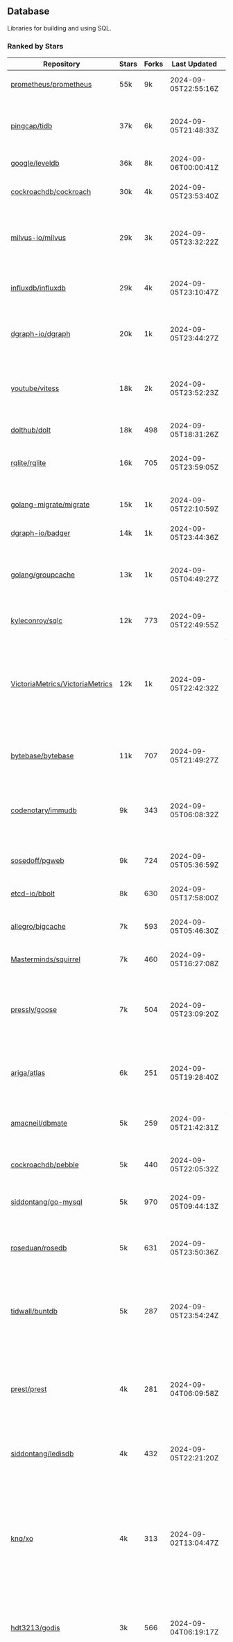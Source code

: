 ## Database

Libraries for building and using SQL.

### Ranked by Stars

| Repository | Stars | Forks | Last Updated | Description | 
|------------|-------|-------|--------------|-------------|
| [prometheus/prometheus](https://github.com/prometheus/prometheus) | 55k | 9k | 2024-09-05T22:55:16Z |  Monitoring system and time series database. |
| [pingcap/tidb](https://github.com/pingcap/tidb) | 37k | 6k | 2024-09-05T21:48:33Z |  TiDB is a distributed SQL database. Inspired by the design of Google F1. |
| [google/leveldb](https://github.com/google/leveldb) | 36k | 8k | 2024-09-06T00:00:41Z | key/value database in Go. |
| [cockroachdb/cockroach](https://github.com/cockroachdb/cockroach) | 30k | 4k | 2024-09-05T23:53:40Z |  Scalable, Geo-Replicated, Transactional Datastore. |
| [milvus-io/milvus](https://github.com/milvus-io/milvus) | 29k | 3k | 2024-09-05T23:32:22Z |  Milvus is a vector database for embedding management, analytics and search. |
| [influxdb/influxdb](https://github.com/influxdb/influxdb) | 29k | 4k | 2024-09-05T23:10:47Z |  Scalable datastore for metrics, events, and real-time analytics. |
| [dgraph-io/dgraph](https://github.com/dgraph-io/dgraph) | 20k | 1k | 2024-09-05T23:44:27Z |  Scalable, Distributed, Low Latency, High Throughput Graph Database. |
| [youtube/vitess](https://github.com/youtube/vitess) | 18k | 2k | 2024-09-05T23:52:23Z |  vitess provides servers and tools which facilitate scaling of MySQL databases for large scale web services. |
| [dolthub/dolt](https://github.com/dolthub/dolt) | 18k | 498 | 2024-09-05T18:31:26Z |  Dolt – It's Git for Data. |
| [rqlite/rqlite](https://github.com/rqlite/rqlite) | 16k | 705 | 2024-09-05T23:59:05Z |  The lightweight, distributed, relational database built on SQLite. |
| [golang-migrate/migrate](https://github.com/golang-migrate/migrate) | 15k | 1k | 2024-09-05T22:10:59Z |  Database migrations. CLI and Golang library. |
| [dgraph-io/badger](https://github.com/dgraph-io/badger) | 14k | 1k | 2024-09-05T23:44:36Z |  Fast key-value store in Go. |
| [golang/groupcache](https://github.com/golang/groupcache) | 13k | 1k | 2024-09-05T04:49:27Z |  Groupcache is a caching and cache-filling library, intended as a replacement for memcached in many cases. |
| [kyleconroy/sqlc](https://github.com/kyleconroy/sqlc) | 12k | 773 | 2024-09-05T22:49:55Z |  Generate type-safe code from SQL. |
| [VictoriaMetrics/VictoriaMetrics](https://github.com/VictoriaMetrics/VictoriaMetrics) | 12k | 1k | 2024-09-05T22:42:32Z |  fast, resource-effective and scalable open source time series database. May be used as long-term remote storage for Prometheus. Supports PromQL. |
| [bytebase/bytebase](https://github.com/bytebase/bytebase) | 11k | 707 | 2024-09-05T21:49:27Z |  Safe database schema change and version control for DevOps teams. |
| [codenotary/immudb](https://github.com/codenotary/immudb) | 9k | 343 | 2024-09-05T06:08:32Z |  immudb is a lightweight, high-speed immutable database for systems and applications written in Go. |
| [sosedoff/pgweb](https://github.com/sosedoff/pgweb) | 9k | 724 | 2024-09-05T05:36:59Z |  Web-based PostgreSQL database browser. |
| [etcd-io/bbolt](https://github.com/etcd-io/bbolt) | 8k | 630 | 2024-09-05T17:58:00Z |  An embedded key/value database for Go. |
| [allegro/bigcache](https://github.com/allegro/bigcache) | 7k | 593 | 2024-09-05T05:46:30Z |  Efficient key/value cache for gigabytes of data. |
| [Masterminds/squirrel](https://github.com/Masterminds/squirrel) | 7k | 460 | 2024-09-05T16:27:08Z |  Go library that helps you build SQL queries. |
| [pressly/goose](https://github.com/pressly/goose) | 7k | 504 | 2024-09-05T23:09:20Z |  Database migration tool. You can manage your database's evolution by creating incremental SQL or Go scripts. |
| [ariga/atlas](https://github.com/ariga/atlas) | 6k | 251 | 2024-09-05T19:28:40Z |  A Database Toolkit. A CLI designed to help companies better work with their data. |
| [amacneil/dbmate](https://github.com/amacneil/dbmate) | 5k | 259 | 2024-09-05T21:42:31Z |  A lightweight, framework-agnostic database migration tool. |
| [cockroachdb/pebble](https://github.com/cockroachdb/pebble) | 5k | 440 | 2024-09-05T22:05:32Z |  RocksDB/LevelDB inspired key-value database in Go. |
| [siddontang/go-mysql](https://github.com/siddontang/go-mysql) | 5k | 970 | 2024-09-05T09:44:13Z |  Go toolset to handle MySQL protocol and replication. |
| [roseduan/rosedb](https://github.com/roseduan/rosedb) | 5k | 631 | 2024-09-05T23:50:36Z |  An embedded k-v database based on LSM+WAL, supports string, list, hash, set, zset. |
| [tidwall/buntdb](https://github.com/tidwall/buntdb) | 5k | 287 | 2024-09-05T23:54:24Z |  Fast, embeddable, in-memory key/value database for Go with custom indexing and spatial support. |
| [prest/prest](https://github.com/prest/prest) | 4k | 281 | 2024-09-04T06:09:58Z |  Simplify and accelerate development, ⚡ instant, realtime, high-performance on any Postgres application, existing or new. |
| [siddontang/ledisdb](https://github.com/siddontang/ledisdb) | 4k | 432 | 2024-09-05T22:21:20Z |  Ledisdb is a high performance NoSQL like Redis based on LevelDB. |
| [knq/xo](https://github.com/knq/xo) | 4k | 313 | 2024-09-02T13:04:47Z |  Generate idiomatic Go code for databases based on existing schema definitions or custom queries supporting PostgreSQL, MySQL, SQLite, Oracle, and Microsoft SQL Server. |
| [hdt3213/godis](https://github.com/hdt3213/godis) | 3k | 566 | 2024-09-04T06:19:17Z |  A Golang implemented high-performance Redis server and cluster. |
| [xujiajun/nutsdb](https://github.com/xujiajun/nutsdb) | 3k | 335 | 2024-09-05T13:24:10Z |  Nutsdb is a simple, fast, embeddable, persistent key/value store written in pure Go. It supports fully serializable transactions and many data structures such as list, set, sorted set. |
| [rubenv/sql-migrate](https://github.com/rubenv/sql-migrate) | 3k | 269 | 2024-09-05T20:55:09Z |  Database migration tool. Allows embedding migrations into the application using go-bindata. |
| [lindb/lindb](https://github.com/lindb/lindb) | 3k | 283 | 2024-09-03T10:23:35Z |  LinDB is a scalable, high performance, high availability distributed time series database. |
| [HouzuoGuo/tiedot](https://github.com/HouzuoGuo/tiedot) | 3k | 257 | 2024-08-31T08:55:02Z |  Your NoSQL database powered by Golang. |
| [bluele/gcache](https://github.com/bluele/gcache) | 3k | 270 | 2024-09-02T12:26:49Z |  Cache library with support for expirable Cache, LFU, LRU and ARC. |
| [eko/gocache](https://github.com/eko/gocache) | 2k | 193 | 2024-09-05T17:05:39Z |  A complete Go cache library with multiple stores (memory, memcache, redis, ...), chainable, loadable, metrics cache and more. |
| [go-jet/jet](https://github.com/go-jet/jet) | 2k | 114 | 2024-09-05T23:25:28Z |  Framework for writing type-safe SQL queries in Go, with ability to easily convert database query result into desired arbitrary object structure. |
| [doug-martin/goqu](https://github.com/doug-martin/goqu) | 2k | 205 | 2024-09-05T08:32:12Z |  Idiomatic SQL builder and query library. |
| [muesli/cache2go](https://github.com/muesli/cache2go) | 2k | 516 | 2024-08-27T22:17:18Z |  In-memory key:value cache which supports automatic invalidation based on timeouts. |
| [VictoriaMetrics/fastcache](https://github.com/VictoriaMetrics/fastcache) | 2k | 176 | 2024-09-05T11:17:46Z |  fast thread-safe inmemory cache for big number of entries. Minimizes GC overhead. |
| [flower-corp/lotusdb](https://github.com/flower-corp/lotusdb) | 2k | 178 | 2024-09-05T23:48:41Z |  Fast k/v database compatible with lsm and b+tree. |
| [maypok86/otter](https://github.com/maypok86/otter) | 2k | 39 | 2024-09-04T06:17:23Z |  A high performance lockless cache for Go. Many times faster than Ristretto and friends. |
| [didi/gendry](https://github.com/didi/gendry) | 2k | 193 | 2024-08-28T08:51:25Z |  Non-invasive SQL builder and powerful data binder. |
| [CovenantSQL/CovenantSQL](https://github.com/CovenantSQL/CovenantSQL) | 1k | 147 | 2024-09-02T04:53:45Z |  CovenantSQL is a SQL database on blockchain. |
| [kelindar/column](https://github.com/kelindar/column) | 1k | 56 | 2024-08-30T15:29:45Z |  High-performance, columnar, embeddable in-memory store with bitmap indexing and transactions. |
| [peterbourgon/diskv](https://github.com/peterbourgon/diskv) | 1k | 101 | 2024-09-04T05:37:47Z |  Home-grown disk-backed key-value store. |
| [akrylysov/pogreb](https://github.com/akrylysov/pogreb) | 1k | 90 | 2024-09-05T23:51:19Z |  Embedded key-value store for read-heavy workloads. |
| [skeema/skeema](https://github.com/skeema/skeema) | 1k | 100 | 2024-09-05T22:03:16Z |  Pure-SQL schema management system for MySQL, with support for sharding and external online schema change tools. |
| [Vertamedia/chproxy](https://github.com/Vertamedia/chproxy) | 1k | 259 | 2024-09-05T15:16:32Z |  HTTP proxy for ClickHouse database. |
| [paranoidguy/databunker](https://github.com/paranoidguy/databunker) | 1k | 72 | 2024-09-05T21:46:36Z |  Personally identifiable information (PII) storage service built to comply with GDPR and CCPA. |
| [objectbox/objectbox-go](https://github.com/objectbox/objectbox-go) | 1k | 45 | 2024-09-06T00:02:54Z |  High-performance embedded Object Database (NoSQL) with Go API. |
| [cybertec-postgresql/pg_timetable](https://github.com/cybertec-postgresql/pg_timetable) | 1k | 65 | 2024-09-05T14:12:15Z |  Advanced scheduling for PostgreSQL. |
| [go-gormigrate/gormigrate](https://github.com/go-gormigrate/gormigrate) | 1k | 96 | 2024-08-28T06:12:30Z |  Database schema migration helper for Gorm ORM. |
| [krotik/eliasdb](https://github.com/krotik/eliasdb) | 996 | 49 | 2024-09-03T21:58:49Z |  Dependency-free, transactional graph database with REST API, phrase search and SQL-like query language. |
| [linkedin/goavro](https://github.com/linkedin/goavro) | 971 | 216 | 2024-08-26T11:06:27Z |  A Go package that encodes and decodes Avro data. |
| [couchbase/moss](https://github.com/couchbase/moss) | 952 | 59 | 2024-09-04T01:07:29Z |  Moss is a simple LSM key-value storage engine written in 100% Go. |
| [jellydator/ttlcache](https://github.com/jellydator/ttlcache) | 917 | 115 | 2024-09-05T05:45:16Z |  An in-memory cache with item expiration and generics. |
| [gchaincl/dotsql](https://github.com/gchaincl/dotsql) | 736 | 53 | 2024-09-03T07:54:44Z |  Go library that helps you keep sql files in one place and use them with ease. |
| [ostafen/clover](https://github.com/ostafen/clover) | 665 | 55 | 2024-09-05T18:51:59Z |  A lightweight document-oriented NoSQL database written in pure Golang. |
| [go-ozzo/ozzo-dbx](https://github.com/go-ozzo/ozzo-dbx) | 634 | 88 | 2024-09-02T11:09:47Z |  Powerful data retrieval methods as well as DB-agnostic query building capabilities. |
| [nikepan/clickhouse-bulk](https://github.com/nikepan/clickhouse-bulk) | 474 | 86 | 2024-08-29T02:06:05Z |  Collects small inserts and sends big requests to ClickHouse servers. |
| [jmhodges/levigo](https://github.com/jmhodges/levigo) | 414 | 82 | 2024-06-20T01:42:34Z |  Levigo is a Go wrapper for LevelDB. |
| [rocketlaunchr/dbq](https://github.com/rocketlaunchr/dbq) | 403 | 21 | 2024-09-02T11:55:08Z |  Zero boilerplate database operations for Go. |
| [lqs/sqlingo](https://github.com/lqs/sqlingo) | 400 | 28 | 2024-09-05T12:13:16Z |  A lightweight DSL to build SQL in Go. |
| [HDT3213/rdb](https://github.com/HDT3213/rdb) | 379 | 79 | 2024-09-04T15:45:26Z |  Redis RDB file parser for secondary development and memory analysis. |
| [recoilme/pudge](https://github.com/recoilme/pudge) | 367 | 35 | 2024-07-22T02:45:48Z |  Fast and simple key/value store written using Go's standard library. |
| [faabiosr/cachego](https://github.com/faabiosr/cachego) | 366 | 24 | 2024-09-04T09:44:19Z |  Golang Cache component for multiple drivers. |
| [EchoVault/EchoVault](https://github.com/EchoVault/EchoVault) | 338 | 18 | 2024-09-04T08:49:19Z |  Embeddable Distributed in-memory data store compatible with Redis clients. |
| [creativecreature/sturdyc](https://github.com/creativecreature/sturdyc) | 276 | 9 | 2024-09-01T09:49:38Z |  A caching library with advanced concurrency features designed to make I/O heavy applications robust and highly performant. |
| [elgris/sqrl](https://github.com/elgris/sqrl) | 275 | 38 | 2024-08-29T18:23:00Z |  SQL query builder, fork of Squirrel with improved performance. |
| [chrislusf/vasto](https://github.com/chrislusf/vasto) | 259 | 30 | 2024-08-03T23:40:34Z |  A distributed high-performance key-value store. On Disk. Eventual consistent. HA. Able to grow or shrink without service interruption. |
| [Yiling-J/theine-go](https://github.com/Yiling-J/theine-go) | 251 | 16 | 2024-08-30T14:52:39Z |  High performance, near optimal in-memory cache with proactive TTL expiration and generics. |
| [dtm-labs/dtf](https://github.com/dtm-labs/dtf) | 212 | 30 | 2024-07-17T03:52:37Z |  A distributed transaction manager. Support XA, TCC, SAGA, Reliable Messages. |
| [gatewayd-io/gatewayd](https://github.com/gatewayd-io/gatewayd) | 207 | 16 | 2024-09-05T13:23:48Z |  Cloud-native database gateway and framework for building data-driven applications. Like API gateways, for databases. |
| [fern4lvarez/piladb](https://github.com/fern4lvarez/piladb) | 205 | 22 | 2024-06-20T01:42:37Z |  Lightweight RESTful database engine based on stack data structures. |
| [wesql/wescale](https://github.com/wesql/wescale) | 197 | 8 | 2024-08-29T14:02:15Z |  WeScale is a database proxy designed to enhance the scalability, performance, security, and resilience of your applications. |
| [bokwoon95/go-structured-query](https://github.com/bokwoon95/go-structured-query) | 196 | 11 | 2024-08-13T04:09:33Z |  Type-safe SQL builder and struct mapper for Go. |
| [knocknote/octillery](https://github.com/knocknote/octillery) | 192 | 30 | 2024-09-04T01:35:06Z |  Go package for sharding databases ( Supports every ORM or raw SQL ). |
| [akyoto/cache](https://github.com/akyoto/cache) | 183 | 22 | 2024-09-04T05:33:45Z |  In-memory key:value store with expiration time, 0 dependencies, <100 LoC, 100% coverage. |
| [lopezator/migrator](https://github.com/lopezator/migrator) | 169 | 18 | 2024-09-02T08:42:44Z |  Dead simple Go database migration library. |
| [amit-davidson/LibraDB](https://github.com/amit-davidson/LibraDB) | 167 | 21 | 2024-08-25T21:54:00Z |  LibraDB is a simple database with less than 1000 lines of code for learning. |
| [arthurkushman/buildsqlx](https://github.com/arthurkushman/buildsqlx) | 167 | 17 | 2024-08-31T18:56:54Z |  Go database query builder library for PostgreSQL. |
| [iwanbk/bcache](https://github.com/iwanbk/bcache) | 151 | 18 | 2024-08-24T07:28:00Z |  Eventually consistent distributed in-memory cache Go library. |
| [GuiaBolso/darwin](https://github.com/GuiaBolso/darwin) | 145 | 34 | 2024-06-20T01:43:38Z |  Database schema evolution library for Go. |
| [nullism/bqb](https://github.com/nullism/bqb) | 144 | 10 | 2024-08-25T12:29:46Z |  Lightweight and easy to learn query builder. |
| [leporo/sqlf](https://github.com/leporo/sqlf) | 141 | 14 | 2024-05-24T08:11:15Z |  Fast SQL query builder. |
| [rocketlaunchr/remember-go](https://github.com/rocketlaunchr/remember-go) | 139 | 8 | 2024-07-23T03:09:49Z |  A universal interface for caching slow database queries (backed by redis, memcached, ristretto, or in-memory). |
| [viney-shih/go-cache](https://github.com/viney-shih/go-cache) | 138 | 9 | 2024-08-12T08:51:03Z |  A flexible multi-layer Go caching library to deal with in-memory and shared cache by adopting Cache-Aside pattern. |
| [elastic/go-freelru](https://github.com/elastic/go-freelru) | 133 | 9 | 2024-08-27T14:30:13Z | A GC-less, fast and generic LRU hashmap library with optional locking, sharding, eviction and expiration. |
| [galeone/igor](https://github.com/galeone/igor) | 125 | 4 | 2024-06-20T01:44:49Z |  Abstraction layer for PostgreSQL that supports advanced functionality and uses gorm-like syntax. |
| [erni27/imcache](https://github.com/erni27/imcache) | 120 | 5 | 2024-08-29T09:26:41Z |  A generic in-memory cache Go library. It supports expiration, sliding expiration, max entries limit, eviction callbacks and sharding. |
| [unit-io/unitdb](https://github.com/unit-io/unitdb) | 119 | 10 | 2024-09-02T04:30:41Z |  Fast timeseries database for IoT, realtime messaging applications. Access unitdb with pubsub over tcp or websocket using github.com/unit-io/unitd application. |
| [sj14/dbbench](https://github.com/sj14/dbbench) | 98 | 18 | 2024-09-04T20:48:35Z |  Database benchmarking tool with support for several databases and scripts. |
| [OrlovEvgeny/go-mcache](https://github.com/OrlovEvgeny/go-mcache) | 96 | 16 | 2024-08-13T16:00:53Z |  Fast in-memory key:value store/cache library. Pointer caches. |
| [sunary/sqlize](https://github.com/sunary/sqlize) | 94 | 11 | 2024-08-26T06:10:58Z |  Database migration generator. Allows generate sql migration from model and existing sql by differ them. |
| [jameycribbs/hare](https://github.com/jameycribbs/hare) | 91 | 11 | 2024-06-26T13:47:15Z |  A simple database management system that stores each table as a text file of line-delimited JSON. |
| [cristalhq/builq](https://github.com/cristalhq/builq) | 89 | 3 | 2024-08-09T01:29:50Z |  Easily build SQL queries in Go. |
| [robinjoseph08/go-pg-migrations](https://github.com/robinjoseph08/go-pg-migrations) | 84 | 22 | 2024-01-08T01:51:54Z |  A Go package to help write migrations with go-pg/pg. |
| [liweiyi88/onedump](https://github.com/liweiyi88/onedump) | 80 | 8 | 2024-09-04T13:53:24Z |  Database backup from different drivers to different destinations with one command and configuration. |
| [zekroTJA/timedmap](https://github.com/zekroTJA/timedmap) | 70 | 10 | 2024-05-10T07:40:51Z |  Map with expiring key-value pairs. |
| [codingsince1985/couchcache](https://github.com/codingsince1985/couchcache) | 63 | 7 | 2024-07-09T09:49:00Z |  RESTful caching micro-service backed by Couchbase server. |
| [xujiajun/godbal](https://github.com/xujiajun/godbal) | 59 | 29 | 2024-02-03T19:00:49Z |  Database Abstraction Layer (dbal) for go. Support SQL builder and get result easily. |
| [oaStuff/clusteredBigCache](https://github.com/oaStuff/clusteredBigCache) | 45 | 5 | 2024-09-05T03:15:55Z |  BigCache with clustering support and individual item expiration. |
| [khezen/avro](https://github.com/khezen/avro) | 44 | 10 | 2024-09-04T02:01:09Z |  Discover SQL schemas and convert them to AVRO schemas. Query SQL records into AVRO bytes. |
| [floatdrop/2q](https://github.com/floatdrop/2q) | 39 | 4 | 2024-08-09T22:07:32Z |  2Q in-memory cache implementation. |
| [claygod/coffer](https://github.com/claygod/coffer) | 38 | 5 | 2024-07-11T12:33:34Z |  Simple ACID key-value database that supports transactions. |
| [xgzlucario/rotom](https://github.com/xgzlucario/rotom) | 37 | 3 | 2024-09-05T20:47:43Z |  A tiny Redis server built with Golang, compatible with RESP protocols. |
| [HnH/qry](https://github.com/HnH/qry) | 35 | 7 | 2024-02-27T10:37:40Z |  Tool that generates constants from files with raw SQL queries. |
| [hexdigest/prep](https://github.com/hexdigest/prep) | 32 | 5 | 2024-03-07T22:59:58Z |  Use prepared SQL statements without changing your code. |
| [adlio/schema](https://github.com/adlio/schema) | 31 | 4 | 2024-06-05T09:08:59Z |  Library to embed schema migrations for database/sql-compatible databases inside your Go binaries. |
| [bartventer/gorm-multitenancy](https://github.com/bartventer/gorm-multitenancy) | 31 | 4 | 2024-08-31T14:51:14Z |  Multi-tenancy support for GORM managed databases. |
| [twharmon/gosql](https://github.com/twharmon/gosql) | 31 | 2 | 2024-09-02T18:50:57Z |  SQL Query builder with better null values support. |
| [RichardKnop/go-fixtures](https://github.com/RichardKnop/go-fixtures) | 29 | 11 | 2024-06-23T17:52:00Z |  Django style fixtures for Golang's excellent built-in database/sql library. |
| [codingconcepts/dg](https://github.com/codingconcepts/dg) | 28 | 3 | 2024-08-12T11:58:52Z |  A fast data generator that produces CSV files from generated relational data. |
| [larapulse/migrator](https://github.com/larapulse/migrator) | 25 | 4 | 2024-05-19T07:31:13Z |  MySQL database migrator designed to run migrations to your features and manage database schema update with intuitive go code. |
| [andizzle/rwdb](https://github.com/andizzle/rwdb) | 19 | 2 | 2024-07-19T18:32:42Z |  rwdb provides read replica capability for multiple database servers setup. |
| [rafaeljesus/tempdb](https://github.com/rafaeljesus/tempdb) | 19 | 3 | 2024-04-18T14:17:05Z |  Key-value store for temporary items. |
| [motrboat/hotcoal](https://github.com/motrboat/hotcoal) | 19 | 1 | 2024-08-26T19:21:30Z |  Secure your handcrafted SQL against injection. |
| [mdaliyan/icache](https://github.com/mdaliyan/icache) | 16 | 2 | 2024-08-16T19:47:56Z |  A High Performance, Generic, thread-safe, zero-dependency cache package. |
| [muir/libschema](https://github.com/muir/libschema) | 14 | 5 | 2024-09-04T18:16:59Z |  Define your migrations separately in each library. Migrations for open source libraries. MySQL & PostgreSQL. |
| [pupizoid/ormlite](https://github.com/pupizoid/ormlite) | 14 | 3 | 2024-09-02T04:31:08Z |  Lightweight package containing some ORM-like features and helpers for sqlite databases. |
| [ulovecode/gdcache](https://github.com/ulovecode/gdcache) | 13 | 2 | 2024-08-01T03:24:23Z |  A pure non-intrusive cache library implemented by golang, you can use it to implement your own distributed cache. |
| [Kachit/gorm-seeder](https://github.com/Kachit/gorm-seeder) | 13 | 1 | 2024-01-30T11:33:09Z |  Simple database seeder for Gorm ORM. |
| [twharmon/dynago](https://github.com/twharmon/dynago) | 12 | 0 | 2024-03-26T11:56:26Z |  Simplify working with AWS DynamoDB. |
| [lawzava/go-pg-migrate](https://github.com/lawzava/go-pg-migrate) | 10 | 3 | 2024-01-24T05:10:53Z |  CLI-friendly package for go-pg migrations management. |
| [no-src/nscache](https://github.com/no-src/nscache) | 10 | 0 | 2024-09-02T00:16:52Z |  A Go caching framework that supports multiple data source drivers. |
| [cheshir/ttlcache](https://github.com/cheshir/ttlcache) | 9 | 8 | 2023-03-26T17:03:11Z |  In-memory key value storage with TTL for each record. |
| [oracle/coherence-go-client](https://github.com/oracle/coherence-go-client) | 9 | 3 | 2024-07-17T02:42:18Z |  Full implementation of Oracle Coherence cache API for Go applications using gRPC as network transport. |
| [rafaelespinoza/godfish](https://github.com/rafaelespinoza/godfish) | 7 | 1 | 2024-07-17T00:46:05Z |  Database migration manager, works with native query language. Support for cassandra, mysql, postgres, sqlite3. |
| [yuseferi/gocache](https://github.com/yuseferi/gocache) | 7 | 0 | 2024-08-29T21:08:48Z |  A data race free Go ache library with high performance and auto pruge functionality |
| [go-the-way/sg](https://github.com/go-the-way/sg) | 6 | 0 | 2024-05-10T21:55:52Z |  A SQL Gen for generating standard SQLs(supports: CRUD) written in Go. |
| [/](https://github.com/gobuffalo/pop/tree/master/soda) | 0 | 0 | 0001-01-01T00:00:00Z |  Database migration, creation, ORM, etc... for MySQL, PostgreSQL, and SQLite. |
| [jamf/regatta](https://github.com/jamf/regatta) | 0 | 0 | 0001-01-01T00:00:00Z |  Fast, simple, geo-distributed KV store built for cloud native era. |

### Ranked by Forks

| Repository | Stars | Forks | Last Updated | Description | 
|------------|-------|-------|--------------|-------------|
| [prometheus/prometheus](https://github.com/prometheus/prometheus) | 55k | 9k | 2024-09-05T22:55:16Z |  Monitoring system and time series database. |
| [google/leveldb](https://github.com/google/leveldb) | 36k | 8k | 2024-09-06T00:00:41Z | key/value database in Go. |
| [pingcap/tidb](https://github.com/pingcap/tidb) | 37k | 6k | 2024-09-05T21:48:33Z |  TiDB is a distributed SQL database. Inspired by the design of Google F1. |
| [cockroachdb/cockroach](https://github.com/cockroachdb/cockroach) | 30k | 4k | 2024-09-05T23:53:40Z |  Scalable, Geo-Replicated, Transactional Datastore. |
| [influxdb/influxdb](https://github.com/influxdb/influxdb) | 29k | 4k | 2024-09-05T23:10:47Z |  Scalable datastore for metrics, events, and real-time analytics. |
| [milvus-io/milvus](https://github.com/milvus-io/milvus) | 29k | 3k | 2024-09-05T23:32:22Z |  Milvus is a vector database for embedding management, analytics and search. |
| [youtube/vitess](https://github.com/youtube/vitess) | 18k | 2k | 2024-09-05T23:52:23Z |  vitess provides servers and tools which facilitate scaling of MySQL databases for large scale web services. |
| [dgraph-io/dgraph](https://github.com/dgraph-io/dgraph) | 20k | 1k | 2024-09-05T23:44:27Z |  Scalable, Distributed, Low Latency, High Throughput Graph Database. |
| [golang/groupcache](https://github.com/golang/groupcache) | 13k | 1k | 2024-09-05T04:49:27Z |  Groupcache is a caching and cache-filling library, intended as a replacement for memcached in many cases. |
| [golang-migrate/migrate](https://github.com/golang-migrate/migrate) | 15k | 1k | 2024-09-05T22:10:59Z |  Database migrations. CLI and Golang library. |
| [VictoriaMetrics/VictoriaMetrics](https://github.com/VictoriaMetrics/VictoriaMetrics) | 12k | 1k | 2024-09-05T22:42:32Z |  fast, resource-effective and scalable open source time series database. May be used as long-term remote storage for Prometheus. Supports PromQL. |
| [dgraph-io/badger](https://github.com/dgraph-io/badger) | 14k | 1k | 2024-09-05T23:44:36Z |  Fast key-value store in Go. |
| [siddontang/go-mysql](https://github.com/siddontang/go-mysql) | 5k | 970 | 2024-09-05T09:44:13Z |  Go toolset to handle MySQL protocol and replication. |
| [kyleconroy/sqlc](https://github.com/kyleconroy/sqlc) | 12k | 773 | 2024-09-05T22:49:55Z |  Generate type-safe code from SQL. |
| [sosedoff/pgweb](https://github.com/sosedoff/pgweb) | 9k | 724 | 2024-09-05T05:36:59Z |  Web-based PostgreSQL database browser. |
| [bytebase/bytebase](https://github.com/bytebase/bytebase) | 11k | 707 | 2024-09-05T21:49:27Z |  Safe database schema change and version control for DevOps teams. |
| [rqlite/rqlite](https://github.com/rqlite/rqlite) | 16k | 705 | 2024-09-05T23:59:05Z |  The lightweight, distributed, relational database built on SQLite. |
| [roseduan/rosedb](https://github.com/roseduan/rosedb) | 5k | 631 | 2024-09-05T23:50:36Z |  An embedded k-v database based on LSM+WAL, supports string, list, hash, set, zset. |
| [etcd-io/bbolt](https://github.com/etcd-io/bbolt) | 8k | 630 | 2024-09-05T17:58:00Z |  An embedded key/value database for Go. |
| [allegro/bigcache](https://github.com/allegro/bigcache) | 7k | 593 | 2024-09-05T05:46:30Z |  Efficient key/value cache for gigabytes of data. |
| [hdt3213/godis](https://github.com/hdt3213/godis) | 3k | 566 | 2024-09-04T06:19:17Z |  A Golang implemented high-performance Redis server and cluster. |
| [muesli/cache2go](https://github.com/muesli/cache2go) | 2k | 516 | 2024-08-27T22:17:18Z |  In-memory key:value cache which supports automatic invalidation based on timeouts. |
| [pressly/goose](https://github.com/pressly/goose) | 7k | 504 | 2024-09-05T23:09:20Z |  Database migration tool. You can manage your database's evolution by creating incremental SQL or Go scripts. |
| [dolthub/dolt](https://github.com/dolthub/dolt) | 18k | 498 | 2024-09-05T18:31:26Z |  Dolt – It's Git for Data. |
| [Masterminds/squirrel](https://github.com/Masterminds/squirrel) | 7k | 460 | 2024-09-05T16:27:08Z |  Go library that helps you build SQL queries. |
| [cockroachdb/pebble](https://github.com/cockroachdb/pebble) | 5k | 440 | 2024-09-05T22:05:32Z |  RocksDB/LevelDB inspired key-value database in Go. |
| [siddontang/ledisdb](https://github.com/siddontang/ledisdb) | 4k | 432 | 2024-09-05T22:21:20Z |  Ledisdb is a high performance NoSQL like Redis based on LevelDB. |
| [codenotary/immudb](https://github.com/codenotary/immudb) | 9k | 343 | 2024-09-05T06:08:32Z |  immudb is a lightweight, high-speed immutable database for systems and applications written in Go. |
| [xujiajun/nutsdb](https://github.com/xujiajun/nutsdb) | 3k | 335 | 2024-09-05T13:24:10Z |  Nutsdb is a simple, fast, embeddable, persistent key/value store written in pure Go. It supports fully serializable transactions and many data structures such as list, set, sorted set. |
| [knq/xo](https://github.com/knq/xo) | 4k | 313 | 2024-09-02T13:04:47Z |  Generate idiomatic Go code for databases based on existing schema definitions or custom queries supporting PostgreSQL, MySQL, SQLite, Oracle, and Microsoft SQL Server. |
| [tidwall/buntdb](https://github.com/tidwall/buntdb) | 5k | 287 | 2024-09-05T23:54:24Z |  Fast, embeddable, in-memory key/value database for Go with custom indexing and spatial support. |
| [lindb/lindb](https://github.com/lindb/lindb) | 3k | 283 | 2024-09-03T10:23:35Z |  LinDB is a scalable, high performance, high availability distributed time series database. |
| [prest/prest](https://github.com/prest/prest) | 4k | 281 | 2024-09-04T06:09:58Z |  Simplify and accelerate development, ⚡ instant, realtime, high-performance on any Postgres application, existing or new. |
| [bluele/gcache](https://github.com/bluele/gcache) | 3k | 270 | 2024-09-02T12:26:49Z |  Cache library with support for expirable Cache, LFU, LRU and ARC. |
| [rubenv/sql-migrate](https://github.com/rubenv/sql-migrate) | 3k | 269 | 2024-09-05T20:55:09Z |  Database migration tool. Allows embedding migrations into the application using go-bindata. |
| [Vertamedia/chproxy](https://github.com/Vertamedia/chproxy) | 1k | 259 | 2024-09-05T15:16:32Z |  HTTP proxy for ClickHouse database. |
| [amacneil/dbmate](https://github.com/amacneil/dbmate) | 5k | 259 | 2024-09-05T21:42:31Z |  A lightweight, framework-agnostic database migration tool. |
| [HouzuoGuo/tiedot](https://github.com/HouzuoGuo/tiedot) | 3k | 257 | 2024-08-31T08:55:02Z |  Your NoSQL database powered by Golang. |
| [ariga/atlas](https://github.com/ariga/atlas) | 6k | 251 | 2024-09-05T19:28:40Z |  A Database Toolkit. A CLI designed to help companies better work with their data. |
| [linkedin/goavro](https://github.com/linkedin/goavro) | 971 | 216 | 2024-08-26T11:06:27Z |  A Go package that encodes and decodes Avro data. |
| [doug-martin/goqu](https://github.com/doug-martin/goqu) | 2k | 205 | 2024-09-05T08:32:12Z |  Idiomatic SQL builder and query library. |
| [eko/gocache](https://github.com/eko/gocache) | 2k | 193 | 2024-09-05T17:05:39Z |  A complete Go cache library with multiple stores (memory, memcache, redis, ...), chainable, loadable, metrics cache and more. |
| [didi/gendry](https://github.com/didi/gendry) | 2k | 193 | 2024-08-28T08:51:25Z |  Non-invasive SQL builder and powerful data binder. |
| [flower-corp/lotusdb](https://github.com/flower-corp/lotusdb) | 2k | 178 | 2024-09-05T23:48:41Z |  Fast k/v database compatible with lsm and b+tree. |
| [VictoriaMetrics/fastcache](https://github.com/VictoriaMetrics/fastcache) | 2k | 176 | 2024-09-05T11:17:46Z |  fast thread-safe inmemory cache for big number of entries. Minimizes GC overhead. |
| [CovenantSQL/CovenantSQL](https://github.com/CovenantSQL/CovenantSQL) | 1k | 147 | 2024-09-02T04:53:45Z |  CovenantSQL is a SQL database on blockchain. |
| [jellydator/ttlcache](https://github.com/jellydator/ttlcache) | 917 | 115 | 2024-09-05T05:45:16Z |  An in-memory cache with item expiration and generics. |
| [go-jet/jet](https://github.com/go-jet/jet) | 2k | 114 | 2024-09-05T23:25:28Z |  Framework for writing type-safe SQL queries in Go, with ability to easily convert database query result into desired arbitrary object structure. |
| [peterbourgon/diskv](https://github.com/peterbourgon/diskv) | 1k | 101 | 2024-09-04T05:37:47Z |  Home-grown disk-backed key-value store. |
| [skeema/skeema](https://github.com/skeema/skeema) | 1k | 100 | 2024-09-05T22:03:16Z |  Pure-SQL schema management system for MySQL, with support for sharding and external online schema change tools. |
| [go-gormigrate/gormigrate](https://github.com/go-gormigrate/gormigrate) | 1k | 96 | 2024-08-28T06:12:30Z |  Database schema migration helper for Gorm ORM. |
| [akrylysov/pogreb](https://github.com/akrylysov/pogreb) | 1k | 90 | 2024-09-05T23:51:19Z |  Embedded key-value store for read-heavy workloads. |
| [go-ozzo/ozzo-dbx](https://github.com/go-ozzo/ozzo-dbx) | 634 | 88 | 2024-09-02T11:09:47Z |  Powerful data retrieval methods as well as DB-agnostic query building capabilities. |
| [nikepan/clickhouse-bulk](https://github.com/nikepan/clickhouse-bulk) | 474 | 86 | 2024-08-29T02:06:05Z |  Collects small inserts and sends big requests to ClickHouse servers. |
| [jmhodges/levigo](https://github.com/jmhodges/levigo) | 414 | 82 | 2024-06-20T01:42:34Z |  Levigo is a Go wrapper for LevelDB. |
| [HDT3213/rdb](https://github.com/HDT3213/rdb) | 379 | 79 | 2024-09-04T15:45:26Z |  Redis RDB file parser for secondary development and memory analysis. |
| [paranoidguy/databunker](https://github.com/paranoidguy/databunker) | 1k | 72 | 2024-09-05T21:46:36Z |  Personally identifiable information (PII) storage service built to comply with GDPR and CCPA. |
| [cybertec-postgresql/pg_timetable](https://github.com/cybertec-postgresql/pg_timetable) | 1k | 65 | 2024-09-05T14:12:15Z |  Advanced scheduling for PostgreSQL. |
| [couchbase/moss](https://github.com/couchbase/moss) | 952 | 59 | 2024-09-04T01:07:29Z |  Moss is a simple LSM key-value storage engine written in 100% Go. |
| [kelindar/column](https://github.com/kelindar/column) | 1k | 56 | 2024-08-30T15:29:45Z |  High-performance, columnar, embeddable in-memory store with bitmap indexing and transactions. |
| [ostafen/clover](https://github.com/ostafen/clover) | 665 | 55 | 2024-09-05T18:51:59Z |  A lightweight document-oriented NoSQL database written in pure Golang. |
| [gchaincl/dotsql](https://github.com/gchaincl/dotsql) | 736 | 53 | 2024-09-03T07:54:44Z |  Go library that helps you keep sql files in one place and use them with ease. |
| [krotik/eliasdb](https://github.com/krotik/eliasdb) | 996 | 49 | 2024-09-03T21:58:49Z |  Dependency-free, transactional graph database with REST API, phrase search and SQL-like query language. |
| [objectbox/objectbox-go](https://github.com/objectbox/objectbox-go) | 1k | 45 | 2024-09-06T00:02:54Z |  High-performance embedded Object Database (NoSQL) with Go API. |
| [maypok86/otter](https://github.com/maypok86/otter) | 2k | 39 | 2024-09-04T06:17:23Z |  A high performance lockless cache for Go. Many times faster than Ristretto and friends. |
| [elgris/sqrl](https://github.com/elgris/sqrl) | 275 | 38 | 2024-08-29T18:23:00Z |  SQL query builder, fork of Squirrel with improved performance. |
| [recoilme/pudge](https://github.com/recoilme/pudge) | 367 | 35 | 2024-07-22T02:45:48Z |  Fast and simple key/value store written using Go's standard library. |
| [GuiaBolso/darwin](https://github.com/GuiaBolso/darwin) | 145 | 34 | 2024-06-20T01:43:38Z |  Database schema evolution library for Go. |
| [chrislusf/vasto](https://github.com/chrislusf/vasto) | 259 | 30 | 2024-08-03T23:40:34Z |  A distributed high-performance key-value store. On Disk. Eventual consistent. HA. Able to grow or shrink without service interruption. |
| [knocknote/octillery](https://github.com/knocknote/octillery) | 192 | 30 | 2024-09-04T01:35:06Z |  Go package for sharding databases ( Supports every ORM or raw SQL ). |
| [dtm-labs/dtf](https://github.com/dtm-labs/dtf) | 212 | 30 | 2024-07-17T03:52:37Z |  A distributed transaction manager. Support XA, TCC, SAGA, Reliable Messages. |
| [xujiajun/godbal](https://github.com/xujiajun/godbal) | 59 | 29 | 2024-02-03T19:00:49Z |  Database Abstraction Layer (dbal) for go. Support SQL builder and get result easily. |
| [lqs/sqlingo](https://github.com/lqs/sqlingo) | 400 | 28 | 2024-09-05T12:13:16Z |  A lightweight DSL to build SQL in Go. |
| [faabiosr/cachego](https://github.com/faabiosr/cachego) | 366 | 24 | 2024-09-04T09:44:19Z |  Golang Cache component for multiple drivers. |
| [robinjoseph08/go-pg-migrations](https://github.com/robinjoseph08/go-pg-migrations) | 84 | 22 | 2024-01-08T01:51:54Z |  A Go package to help write migrations with go-pg/pg. |
| [fern4lvarez/piladb](https://github.com/fern4lvarez/piladb) | 205 | 22 | 2024-06-20T01:42:37Z |  Lightweight RESTful database engine based on stack data structures. |
| [akyoto/cache](https://github.com/akyoto/cache) | 183 | 22 | 2024-09-04T05:33:45Z |  In-memory key:value store with expiration time, 0 dependencies, <100 LoC, 100% coverage. |
| [rocketlaunchr/dbq](https://github.com/rocketlaunchr/dbq) | 403 | 21 | 2024-09-02T11:55:08Z |  Zero boilerplate database operations for Go. |
| [amit-davidson/LibraDB](https://github.com/amit-davidson/LibraDB) | 167 | 21 | 2024-08-25T21:54:00Z |  LibraDB is a simple database with less than 1000 lines of code for learning. |
| [sj14/dbbench](https://github.com/sj14/dbbench) | 98 | 18 | 2024-09-04T20:48:35Z |  Database benchmarking tool with support for several databases and scripts. |
| [EchoVault/EchoVault](https://github.com/EchoVault/EchoVault) | 338 | 18 | 2024-09-04T08:49:19Z |  Embeddable Distributed in-memory data store compatible with Redis clients. |
| [iwanbk/bcache](https://github.com/iwanbk/bcache) | 151 | 18 | 2024-08-24T07:28:00Z |  Eventually consistent distributed in-memory cache Go library. |
| [lopezator/migrator](https://github.com/lopezator/migrator) | 169 | 18 | 2024-09-02T08:42:44Z |  Dead simple Go database migration library. |
| [arthurkushman/buildsqlx](https://github.com/arthurkushman/buildsqlx) | 167 | 17 | 2024-08-31T18:56:54Z |  Go database query builder library for PostgreSQL. |
| [OrlovEvgeny/go-mcache](https://github.com/OrlovEvgeny/go-mcache) | 96 | 16 | 2024-08-13T16:00:53Z |  Fast in-memory key:value store/cache library. Pointer caches. |
| [Yiling-J/theine-go](https://github.com/Yiling-J/theine-go) | 251 | 16 | 2024-08-30T14:52:39Z |  High performance, near optimal in-memory cache with proactive TTL expiration and generics. |
| [gatewayd-io/gatewayd](https://github.com/gatewayd-io/gatewayd) | 207 | 16 | 2024-09-05T13:23:48Z |  Cloud-native database gateway and framework for building data-driven applications. Like API gateways, for databases. |
| [leporo/sqlf](https://github.com/leporo/sqlf) | 141 | 14 | 2024-05-24T08:11:15Z |  Fast SQL query builder. |
| [bokwoon95/go-structured-query](https://github.com/bokwoon95/go-structured-query) | 196 | 11 | 2024-08-13T04:09:33Z |  Type-safe SQL builder and struct mapper for Go. |
| [RichardKnop/go-fixtures](https://github.com/RichardKnop/go-fixtures) | 29 | 11 | 2024-06-23T17:52:00Z |  Django style fixtures for Golang's excellent built-in database/sql library. |
| [jameycribbs/hare](https://github.com/jameycribbs/hare) | 91 | 11 | 2024-06-26T13:47:15Z |  A simple database management system that stores each table as a text file of line-delimited JSON. |
| [sunary/sqlize](https://github.com/sunary/sqlize) | 94 | 11 | 2024-08-26T06:10:58Z |  Database migration generator. Allows generate sql migration from model and existing sql by differ them. |
| [unit-io/unitdb](https://github.com/unit-io/unitdb) | 119 | 10 | 2024-09-02T04:30:41Z |  Fast timeseries database for IoT, realtime messaging applications. Access unitdb with pubsub over tcp or websocket using github.com/unit-io/unitd application. |
| [zekroTJA/timedmap](https://github.com/zekroTJA/timedmap) | 70 | 10 | 2024-05-10T07:40:51Z |  Map with expiring key-value pairs. |
| [khezen/avro](https://github.com/khezen/avro) | 44 | 10 | 2024-09-04T02:01:09Z |  Discover SQL schemas and convert them to AVRO schemas. Query SQL records into AVRO bytes. |
| [nullism/bqb](https://github.com/nullism/bqb) | 144 | 10 | 2024-08-25T12:29:46Z |  Lightweight and easy to learn query builder. |
| [elastic/go-freelru](https://github.com/elastic/go-freelru) | 133 | 9 | 2024-08-27T14:30:13Z | A GC-less, fast and generic LRU hashmap library with optional locking, sharding, eviction and expiration. |
| [viney-shih/go-cache](https://github.com/viney-shih/go-cache) | 138 | 9 | 2024-08-12T08:51:03Z |  A flexible multi-layer Go caching library to deal with in-memory and shared cache by adopting Cache-Aside pattern. |
| [creativecreature/sturdyc](https://github.com/creativecreature/sturdyc) | 276 | 9 | 2024-09-01T09:49:38Z |  A caching library with advanced concurrency features designed to make I/O heavy applications robust and highly performant. |
| [liweiyi88/onedump](https://github.com/liweiyi88/onedump) | 80 | 8 | 2024-09-04T13:53:24Z |  Database backup from different drivers to different destinations with one command and configuration. |
| [wesql/wescale](https://github.com/wesql/wescale) | 197 | 8 | 2024-08-29T14:02:15Z |  WeScale is a database proxy designed to enhance the scalability, performance, security, and resilience of your applications. |
| [rocketlaunchr/remember-go](https://github.com/rocketlaunchr/remember-go) | 139 | 8 | 2024-07-23T03:09:49Z |  A universal interface for caching slow database queries (backed by redis, memcached, ristretto, or in-memory). |
| [cheshir/ttlcache](https://github.com/cheshir/ttlcache) | 9 | 8 | 2023-03-26T17:03:11Z |  In-memory key value storage with TTL for each record. |
| [codingsince1985/couchcache](https://github.com/codingsince1985/couchcache) | 63 | 7 | 2024-07-09T09:49:00Z |  RESTful caching micro-service backed by Couchbase server. |
| [HnH/qry](https://github.com/HnH/qry) | 35 | 7 | 2024-02-27T10:37:40Z |  Tool that generates constants from files with raw SQL queries. |
| [hexdigest/prep](https://github.com/hexdigest/prep) | 32 | 5 | 2024-03-07T22:59:58Z |  Use prepared SQL statements without changing your code. |
| [erni27/imcache](https://github.com/erni27/imcache) | 120 | 5 | 2024-08-29T09:26:41Z |  A generic in-memory cache Go library. It supports expiration, sliding expiration, max entries limit, eviction callbacks and sharding. |
| [oaStuff/clusteredBigCache](https://github.com/oaStuff/clusteredBigCache) | 45 | 5 | 2024-09-05T03:15:55Z |  BigCache with clustering support and individual item expiration. |
| [muir/libschema](https://github.com/muir/libschema) | 14 | 5 | 2024-09-04T18:16:59Z |  Define your migrations separately in each library. Migrations for open source libraries. MySQL & PostgreSQL. |
| [claygod/coffer](https://github.com/claygod/coffer) | 38 | 5 | 2024-07-11T12:33:34Z |  Simple ACID key-value database that supports transactions. |
| [galeone/igor](https://github.com/galeone/igor) | 125 | 4 | 2024-06-20T01:44:49Z |  Abstraction layer for PostgreSQL that supports advanced functionality and uses gorm-like syntax. |
| [adlio/schema](https://github.com/adlio/schema) | 31 | 4 | 2024-06-05T09:08:59Z |  Library to embed schema migrations for database/sql-compatible databases inside your Go binaries. |
| [bartventer/gorm-multitenancy](https://github.com/bartventer/gorm-multitenancy) | 31 | 4 | 2024-08-31T14:51:14Z |  Multi-tenancy support for GORM managed databases. |
| [floatdrop/2q](https://github.com/floatdrop/2q) | 39 | 4 | 2024-08-09T22:07:32Z |  2Q in-memory cache implementation. |
| [larapulse/migrator](https://github.com/larapulse/migrator) | 25 | 4 | 2024-05-19T07:31:13Z |  MySQL database migrator designed to run migrations to your features and manage database schema update with intuitive go code. |
| [xgzlucario/rotom](https://github.com/xgzlucario/rotom) | 37 | 3 | 2024-09-05T20:47:43Z |  A tiny Redis server built with Golang, compatible with RESP protocols. |
| [pupizoid/ormlite](https://github.com/pupizoid/ormlite) | 14 | 3 | 2024-09-02T04:31:08Z |  Lightweight package containing some ORM-like features and helpers for sqlite databases. |
| [oracle/coherence-go-client](https://github.com/oracle/coherence-go-client) | 9 | 3 | 2024-07-17T02:42:18Z |  Full implementation of Oracle Coherence cache API for Go applications using gRPC as network transport. |
| [rafaeljesus/tempdb](https://github.com/rafaeljesus/tempdb) | 19 | 3 | 2024-04-18T14:17:05Z |  Key-value store for temporary items. |
| [cristalhq/builq](https://github.com/cristalhq/builq) | 89 | 3 | 2024-08-09T01:29:50Z |  Easily build SQL queries in Go. |
| [codingconcepts/dg](https://github.com/codingconcepts/dg) | 28 | 3 | 2024-08-12T11:58:52Z |  A fast data generator that produces CSV files from generated relational data. |
| [lawzava/go-pg-migrate](https://github.com/lawzava/go-pg-migrate) | 10 | 3 | 2024-01-24T05:10:53Z |  CLI-friendly package for go-pg migrations management. |
| [mdaliyan/icache](https://github.com/mdaliyan/icache) | 16 | 2 | 2024-08-16T19:47:56Z |  A High Performance, Generic, thread-safe, zero-dependency cache package. |
| [ulovecode/gdcache](https://github.com/ulovecode/gdcache) | 13 | 2 | 2024-08-01T03:24:23Z |  A pure non-intrusive cache library implemented by golang, you can use it to implement your own distributed cache. |
| [twharmon/gosql](https://github.com/twharmon/gosql) | 31 | 2 | 2024-09-02T18:50:57Z |  SQL Query builder with better null values support. |
| [andizzle/rwdb](https://github.com/andizzle/rwdb) | 19 | 2 | 2024-07-19T18:32:42Z |  rwdb provides read replica capability for multiple database servers setup. |
| [Kachit/gorm-seeder](https://github.com/Kachit/gorm-seeder) | 13 | 1 | 2024-01-30T11:33:09Z |  Simple database seeder for Gorm ORM. |
| [motrboat/hotcoal](https://github.com/motrboat/hotcoal) | 19 | 1 | 2024-08-26T19:21:30Z |  Secure your handcrafted SQL against injection. |
| [rafaelespinoza/godfish](https://github.com/rafaelespinoza/godfish) | 7 | 1 | 2024-07-17T00:46:05Z |  Database migration manager, works with native query language. Support for cassandra, mysql, postgres, sqlite3. |
| [twharmon/dynago](https://github.com/twharmon/dynago) | 12 | 0 | 2024-03-26T11:56:26Z |  Simplify working with AWS DynamoDB. |
| [no-src/nscache](https://github.com/no-src/nscache) | 10 | 0 | 2024-09-02T00:16:52Z |  A Go caching framework that supports multiple data source drivers. |
| [yuseferi/gocache](https://github.com/yuseferi/gocache) | 7 | 0 | 2024-08-29T21:08:48Z |  A data race free Go ache library with high performance and auto pruge functionality |
| [go-the-way/sg](https://github.com/go-the-way/sg) | 6 | 0 | 2024-05-10T21:55:52Z |  A SQL Gen for generating standard SQLs(supports: CRUD) written in Go. |
| [/](https://github.com/gobuffalo/pop/tree/master/soda) | 0 | 0 | 0001-01-01T00:00:00Z |  Database migration, creation, ORM, etc... for MySQL, PostgreSQL, and SQLite. |
| [jamf/regatta](https://github.com/jamf/regatta) | 0 | 0 | 0001-01-01T00:00:00Z |  Fast, simple, geo-distributed KV store built for cloud native era. |

### Ranked by Last Updated

| Repository | Stars | Forks | Last Updated | Description | 
|------------|-------|-------|--------------|-------------|
| [objectbox/objectbox-go](https://github.com/objectbox/objectbox-go) | 1k | 45 | 2024-09-06T00:02:54Z |  High-performance embedded Object Database (NoSQL) with Go API. |
| [google/leveldb](https://github.com/google/leveldb) | 36k | 8k | 2024-09-06T00:00:41Z | key/value database in Go. |
| [rqlite/rqlite](https://github.com/rqlite/rqlite) | 16k | 705 | 2024-09-05T23:59:05Z |  The lightweight, distributed, relational database built on SQLite. |
| [tidwall/buntdb](https://github.com/tidwall/buntdb) | 5k | 287 | 2024-09-05T23:54:24Z |  Fast, embeddable, in-memory key/value database for Go with custom indexing and spatial support. |
| [cockroachdb/cockroach](https://github.com/cockroachdb/cockroach) | 30k | 4k | 2024-09-05T23:53:40Z |  Scalable, Geo-Replicated, Transactional Datastore. |
| [youtube/vitess](https://github.com/youtube/vitess) | 18k | 2k | 2024-09-05T23:52:23Z |  vitess provides servers and tools which facilitate scaling of MySQL databases for large scale web services. |
| [akrylysov/pogreb](https://github.com/akrylysov/pogreb) | 1k | 90 | 2024-09-05T23:51:19Z |  Embedded key-value store for read-heavy workloads. |
| [roseduan/rosedb](https://github.com/roseduan/rosedb) | 5k | 631 | 2024-09-05T23:50:36Z |  An embedded k-v database based on LSM+WAL, supports string, list, hash, set, zset. |
| [flower-corp/lotusdb](https://github.com/flower-corp/lotusdb) | 2k | 178 | 2024-09-05T23:48:41Z |  Fast k/v database compatible with lsm and b+tree. |
| [dgraph-io/badger](https://github.com/dgraph-io/badger) | 14k | 1k | 2024-09-05T23:44:36Z |  Fast key-value store in Go. |
| [dgraph-io/dgraph](https://github.com/dgraph-io/dgraph) | 20k | 1k | 2024-09-05T23:44:27Z |  Scalable, Distributed, Low Latency, High Throughput Graph Database. |
| [milvus-io/milvus](https://github.com/milvus-io/milvus) | 29k | 3k | 2024-09-05T23:32:22Z |  Milvus is a vector database for embedding management, analytics and search. |
| [go-jet/jet](https://github.com/go-jet/jet) | 2k | 114 | 2024-09-05T23:25:28Z |  Framework for writing type-safe SQL queries in Go, with ability to easily convert database query result into desired arbitrary object structure. |
| [influxdb/influxdb](https://github.com/influxdb/influxdb) | 29k | 4k | 2024-09-05T23:10:47Z |  Scalable datastore for metrics, events, and real-time analytics. |
| [pressly/goose](https://github.com/pressly/goose) | 7k | 504 | 2024-09-05T23:09:20Z |  Database migration tool. You can manage your database's evolution by creating incremental SQL or Go scripts. |
| [prometheus/prometheus](https://github.com/prometheus/prometheus) | 55k | 9k | 2024-09-05T22:55:16Z |  Monitoring system and time series database. |
| [kyleconroy/sqlc](https://github.com/kyleconroy/sqlc) | 12k | 773 | 2024-09-05T22:49:55Z |  Generate type-safe code from SQL. |
| [VictoriaMetrics/VictoriaMetrics](https://github.com/VictoriaMetrics/VictoriaMetrics) | 12k | 1k | 2024-09-05T22:42:32Z |  fast, resource-effective and scalable open source time series database. May be used as long-term remote storage for Prometheus. Supports PromQL. |
| [siddontang/ledisdb](https://github.com/siddontang/ledisdb) | 4k | 432 | 2024-09-05T22:21:20Z |  Ledisdb is a high performance NoSQL like Redis based on LevelDB. |
| [golang-migrate/migrate](https://github.com/golang-migrate/migrate) | 15k | 1k | 2024-09-05T22:10:59Z |  Database migrations. CLI and Golang library. |
| [cockroachdb/pebble](https://github.com/cockroachdb/pebble) | 5k | 440 | 2024-09-05T22:05:32Z |  RocksDB/LevelDB inspired key-value database in Go. |
| [skeema/skeema](https://github.com/skeema/skeema) | 1k | 100 | 2024-09-05T22:03:16Z |  Pure-SQL schema management system for MySQL, with support for sharding and external online schema change tools. |
| [bytebase/bytebase](https://github.com/bytebase/bytebase) | 11k | 707 | 2024-09-05T21:49:27Z |  Safe database schema change and version control for DevOps teams. |
| [pingcap/tidb](https://github.com/pingcap/tidb) | 37k | 6k | 2024-09-05T21:48:33Z |  TiDB is a distributed SQL database. Inspired by the design of Google F1. |
| [paranoidguy/databunker](https://github.com/paranoidguy/databunker) | 1k | 72 | 2024-09-05T21:46:36Z |  Personally identifiable information (PII) storage service built to comply with GDPR and CCPA. |
| [amacneil/dbmate](https://github.com/amacneil/dbmate) | 5k | 259 | 2024-09-05T21:42:31Z |  A lightweight, framework-agnostic database migration tool. |
| [rubenv/sql-migrate](https://github.com/rubenv/sql-migrate) | 3k | 269 | 2024-09-05T20:55:09Z |  Database migration tool. Allows embedding migrations into the application using go-bindata. |
| [xgzlucario/rotom](https://github.com/xgzlucario/rotom) | 37 | 3 | 2024-09-05T20:47:43Z |  A tiny Redis server built with Golang, compatible with RESP protocols. |
| [ariga/atlas](https://github.com/ariga/atlas) | 6k | 251 | 2024-09-05T19:28:40Z |  A Database Toolkit. A CLI designed to help companies better work with their data. |
| [ostafen/clover](https://github.com/ostafen/clover) | 665 | 55 | 2024-09-05T18:51:59Z |  A lightweight document-oriented NoSQL database written in pure Golang. |
| [dolthub/dolt](https://github.com/dolthub/dolt) | 18k | 498 | 2024-09-05T18:31:26Z |  Dolt – It's Git for Data. |
| [etcd-io/bbolt](https://github.com/etcd-io/bbolt) | 8k | 630 | 2024-09-05T17:58:00Z |  An embedded key/value database for Go. |
| [eko/gocache](https://github.com/eko/gocache) | 2k | 193 | 2024-09-05T17:05:39Z |  A complete Go cache library with multiple stores (memory, memcache, redis, ...), chainable, loadable, metrics cache and more. |
| [Masterminds/squirrel](https://github.com/Masterminds/squirrel) | 7k | 460 | 2024-09-05T16:27:08Z |  Go library that helps you build SQL queries. |
| [Vertamedia/chproxy](https://github.com/Vertamedia/chproxy) | 1k | 259 | 2024-09-05T15:16:32Z |  HTTP proxy for ClickHouse database. |
| [cybertec-postgresql/pg_timetable](https://github.com/cybertec-postgresql/pg_timetable) | 1k | 65 | 2024-09-05T14:12:15Z |  Advanced scheduling for PostgreSQL. |
| [xujiajun/nutsdb](https://github.com/xujiajun/nutsdb) | 3k | 335 | 2024-09-05T13:24:10Z |  Nutsdb is a simple, fast, embeddable, persistent key/value store written in pure Go. It supports fully serializable transactions and many data structures such as list, set, sorted set. |
| [gatewayd-io/gatewayd](https://github.com/gatewayd-io/gatewayd) | 207 | 16 | 2024-09-05T13:23:48Z |  Cloud-native database gateway and framework for building data-driven applications. Like API gateways, for databases. |
| [lqs/sqlingo](https://github.com/lqs/sqlingo) | 400 | 28 | 2024-09-05T12:13:16Z |  A lightweight DSL to build SQL in Go. |
| [VictoriaMetrics/fastcache](https://github.com/VictoriaMetrics/fastcache) | 2k | 176 | 2024-09-05T11:17:46Z |  fast thread-safe inmemory cache for big number of entries. Minimizes GC overhead. |
| [siddontang/go-mysql](https://github.com/siddontang/go-mysql) | 5k | 970 | 2024-09-05T09:44:13Z |  Go toolset to handle MySQL protocol and replication. |
| [doug-martin/goqu](https://github.com/doug-martin/goqu) | 2k | 205 | 2024-09-05T08:32:12Z |  Idiomatic SQL builder and query library. |
| [codenotary/immudb](https://github.com/codenotary/immudb) | 9k | 343 | 2024-09-05T06:08:32Z |  immudb is a lightweight, high-speed immutable database for systems and applications written in Go. |
| [allegro/bigcache](https://github.com/allegro/bigcache) | 7k | 593 | 2024-09-05T05:46:30Z |  Efficient key/value cache for gigabytes of data. |
| [jellydator/ttlcache](https://github.com/jellydator/ttlcache) | 917 | 115 | 2024-09-05T05:45:16Z |  An in-memory cache with item expiration and generics. |
| [sosedoff/pgweb](https://github.com/sosedoff/pgweb) | 9k | 724 | 2024-09-05T05:36:59Z |  Web-based PostgreSQL database browser. |
| [golang/groupcache](https://github.com/golang/groupcache) | 13k | 1k | 2024-09-05T04:49:27Z |  Groupcache is a caching and cache-filling library, intended as a replacement for memcached in many cases. |
| [oaStuff/clusteredBigCache](https://github.com/oaStuff/clusteredBigCache) | 45 | 5 | 2024-09-05T03:15:55Z |  BigCache with clustering support and individual item expiration. |
| [sj14/dbbench](https://github.com/sj14/dbbench) | 98 | 18 | 2024-09-04T20:48:35Z |  Database benchmarking tool with support for several databases and scripts. |
| [muir/libschema](https://github.com/muir/libschema) | 14 | 5 | 2024-09-04T18:16:59Z |  Define your migrations separately in each library. Migrations for open source libraries. MySQL & PostgreSQL. |
| [HDT3213/rdb](https://github.com/HDT3213/rdb) | 379 | 79 | 2024-09-04T15:45:26Z |  Redis RDB file parser for secondary development and memory analysis. |
| [liweiyi88/onedump](https://github.com/liweiyi88/onedump) | 80 | 8 | 2024-09-04T13:53:24Z |  Database backup from different drivers to different destinations with one command and configuration. |
| [faabiosr/cachego](https://github.com/faabiosr/cachego) | 366 | 24 | 2024-09-04T09:44:19Z |  Golang Cache component for multiple drivers. |
| [EchoVault/EchoVault](https://github.com/EchoVault/EchoVault) | 338 | 18 | 2024-09-04T08:49:19Z |  Embeddable Distributed in-memory data store compatible with Redis clients. |
| [hdt3213/godis](https://github.com/hdt3213/godis) | 3k | 566 | 2024-09-04T06:19:17Z |  A Golang implemented high-performance Redis server and cluster. |
| [maypok86/otter](https://github.com/maypok86/otter) | 2k | 39 | 2024-09-04T06:17:23Z |  A high performance lockless cache for Go. Many times faster than Ristretto and friends. |
| [prest/prest](https://github.com/prest/prest) | 4k | 281 | 2024-09-04T06:09:58Z |  Simplify and accelerate development, ⚡ instant, realtime, high-performance on any Postgres application, existing or new. |
| [peterbourgon/diskv](https://github.com/peterbourgon/diskv) | 1k | 101 | 2024-09-04T05:37:47Z |  Home-grown disk-backed key-value store. |
| [akyoto/cache](https://github.com/akyoto/cache) | 183 | 22 | 2024-09-04T05:33:45Z |  In-memory key:value store with expiration time, 0 dependencies, <100 LoC, 100% coverage. |
| [khezen/avro](https://github.com/khezen/avro) | 44 | 10 | 2024-09-04T02:01:09Z |  Discover SQL schemas and convert them to AVRO schemas. Query SQL records into AVRO bytes. |
| [knocknote/octillery](https://github.com/knocknote/octillery) | 192 | 30 | 2024-09-04T01:35:06Z |  Go package for sharding databases ( Supports every ORM or raw SQL ). |
| [couchbase/moss](https://github.com/couchbase/moss) | 952 | 59 | 2024-09-04T01:07:29Z |  Moss is a simple LSM key-value storage engine written in 100% Go. |
| [krotik/eliasdb](https://github.com/krotik/eliasdb) | 996 | 49 | 2024-09-03T21:58:49Z |  Dependency-free, transactional graph database with REST API, phrase search and SQL-like query language. |
| [lindb/lindb](https://github.com/lindb/lindb) | 3k | 283 | 2024-09-03T10:23:35Z |  LinDB is a scalable, high performance, high availability distributed time series database. |
| [gchaincl/dotsql](https://github.com/gchaincl/dotsql) | 736 | 53 | 2024-09-03T07:54:44Z |  Go library that helps you keep sql files in one place and use them with ease. |
| [twharmon/gosql](https://github.com/twharmon/gosql) | 31 | 2 | 2024-09-02T18:50:57Z |  SQL Query builder with better null values support. |
| [knq/xo](https://github.com/knq/xo) | 4k | 313 | 2024-09-02T13:04:47Z |  Generate idiomatic Go code for databases based on existing schema definitions or custom queries supporting PostgreSQL, MySQL, SQLite, Oracle, and Microsoft SQL Server. |
| [bluele/gcache](https://github.com/bluele/gcache) | 3k | 270 | 2024-09-02T12:26:49Z |  Cache library with support for expirable Cache, LFU, LRU and ARC. |
| [rocketlaunchr/dbq](https://github.com/rocketlaunchr/dbq) | 403 | 21 | 2024-09-02T11:55:08Z |  Zero boilerplate database operations for Go. |
| [go-ozzo/ozzo-dbx](https://github.com/go-ozzo/ozzo-dbx) | 634 | 88 | 2024-09-02T11:09:47Z |  Powerful data retrieval methods as well as DB-agnostic query building capabilities. |
| [lopezator/migrator](https://github.com/lopezator/migrator) | 169 | 18 | 2024-09-02T08:42:44Z |  Dead simple Go database migration library. |
| [CovenantSQL/CovenantSQL](https://github.com/CovenantSQL/CovenantSQL) | 1k | 147 | 2024-09-02T04:53:45Z |  CovenantSQL is a SQL database on blockchain. |
| [pupizoid/ormlite](https://github.com/pupizoid/ormlite) | 14 | 3 | 2024-09-02T04:31:08Z |  Lightweight package containing some ORM-like features and helpers for sqlite databases. |
| [unit-io/unitdb](https://github.com/unit-io/unitdb) | 119 | 10 | 2024-09-02T04:30:41Z |  Fast timeseries database for IoT, realtime messaging applications. Access unitdb with pubsub over tcp or websocket using github.com/unit-io/unitd application. |
| [no-src/nscache](https://github.com/no-src/nscache) | 10 | 0 | 2024-09-02T00:16:52Z |  A Go caching framework that supports multiple data source drivers. |
| [creativecreature/sturdyc](https://github.com/creativecreature/sturdyc) | 276 | 9 | 2024-09-01T09:49:38Z |  A caching library with advanced concurrency features designed to make I/O heavy applications robust and highly performant. |
| [arthurkushman/buildsqlx](https://github.com/arthurkushman/buildsqlx) | 167 | 17 | 2024-08-31T18:56:54Z |  Go database query builder library for PostgreSQL. |
| [bartventer/gorm-multitenancy](https://github.com/bartventer/gorm-multitenancy) | 31 | 4 | 2024-08-31T14:51:14Z |  Multi-tenancy support for GORM managed databases. |
| [HouzuoGuo/tiedot](https://github.com/HouzuoGuo/tiedot) | 3k | 257 | 2024-08-31T08:55:02Z |  Your NoSQL database powered by Golang. |
| [kelindar/column](https://github.com/kelindar/column) | 1k | 56 | 2024-08-30T15:29:45Z |  High-performance, columnar, embeddable in-memory store with bitmap indexing and transactions. |
| [Yiling-J/theine-go](https://github.com/Yiling-J/theine-go) | 251 | 16 | 2024-08-30T14:52:39Z |  High performance, near optimal in-memory cache with proactive TTL expiration and generics. |
| [yuseferi/gocache](https://github.com/yuseferi/gocache) | 7 | 0 | 2024-08-29T21:08:48Z |  A data race free Go ache library with high performance and auto pruge functionality |
| [elgris/sqrl](https://github.com/elgris/sqrl) | 275 | 38 | 2024-08-29T18:23:00Z |  SQL query builder, fork of Squirrel with improved performance. |
| [wesql/wescale](https://github.com/wesql/wescale) | 197 | 8 | 2024-08-29T14:02:15Z |  WeScale is a database proxy designed to enhance the scalability, performance, security, and resilience of your applications. |
| [erni27/imcache](https://github.com/erni27/imcache) | 120 | 5 | 2024-08-29T09:26:41Z |  A generic in-memory cache Go library. It supports expiration, sliding expiration, max entries limit, eviction callbacks and sharding. |
| [nikepan/clickhouse-bulk](https://github.com/nikepan/clickhouse-bulk) | 474 | 86 | 2024-08-29T02:06:05Z |  Collects small inserts and sends big requests to ClickHouse servers. |
| [didi/gendry](https://github.com/didi/gendry) | 2k | 193 | 2024-08-28T08:51:25Z |  Non-invasive SQL builder and powerful data binder. |
| [go-gormigrate/gormigrate](https://github.com/go-gormigrate/gormigrate) | 1k | 96 | 2024-08-28T06:12:30Z |  Database schema migration helper for Gorm ORM. |
| [muesli/cache2go](https://github.com/muesli/cache2go) | 2k | 516 | 2024-08-27T22:17:18Z |  In-memory key:value cache which supports automatic invalidation based on timeouts. |
| [elastic/go-freelru](https://github.com/elastic/go-freelru) | 133 | 9 | 2024-08-27T14:30:13Z | A GC-less, fast and generic LRU hashmap library with optional locking, sharding, eviction and expiration. |
| [motrboat/hotcoal](https://github.com/motrboat/hotcoal) | 19 | 1 | 2024-08-26T19:21:30Z |  Secure your handcrafted SQL against injection. |
| [linkedin/goavro](https://github.com/linkedin/goavro) | 971 | 216 | 2024-08-26T11:06:27Z |  A Go package that encodes and decodes Avro data. |
| [sunary/sqlize](https://github.com/sunary/sqlize) | 94 | 11 | 2024-08-26T06:10:58Z |  Database migration generator. Allows generate sql migration from model and existing sql by differ them. |
| [amit-davidson/LibraDB](https://github.com/amit-davidson/LibraDB) | 167 | 21 | 2024-08-25T21:54:00Z |  LibraDB is a simple database with less than 1000 lines of code for learning. |
| [nullism/bqb](https://github.com/nullism/bqb) | 144 | 10 | 2024-08-25T12:29:46Z |  Lightweight and easy to learn query builder. |
| [iwanbk/bcache](https://github.com/iwanbk/bcache) | 151 | 18 | 2024-08-24T07:28:00Z |  Eventually consistent distributed in-memory cache Go library. |
| [mdaliyan/icache](https://github.com/mdaliyan/icache) | 16 | 2 | 2024-08-16T19:47:56Z |  A High Performance, Generic, thread-safe, zero-dependency cache package. |
| [OrlovEvgeny/go-mcache](https://github.com/OrlovEvgeny/go-mcache) | 96 | 16 | 2024-08-13T16:00:53Z |  Fast in-memory key:value store/cache library. Pointer caches. |
| [bokwoon95/go-structured-query](https://github.com/bokwoon95/go-structured-query) | 196 | 11 | 2024-08-13T04:09:33Z |  Type-safe SQL builder and struct mapper for Go. |
| [codingconcepts/dg](https://github.com/codingconcepts/dg) | 28 | 3 | 2024-08-12T11:58:52Z |  A fast data generator that produces CSV files from generated relational data. |
| [viney-shih/go-cache](https://github.com/viney-shih/go-cache) | 138 | 9 | 2024-08-12T08:51:03Z |  A flexible multi-layer Go caching library to deal with in-memory and shared cache by adopting Cache-Aside pattern. |
| [floatdrop/2q](https://github.com/floatdrop/2q) | 39 | 4 | 2024-08-09T22:07:32Z |  2Q in-memory cache implementation. |
| [cristalhq/builq](https://github.com/cristalhq/builq) | 89 | 3 | 2024-08-09T01:29:50Z |  Easily build SQL queries in Go. |
| [chrislusf/vasto](https://github.com/chrislusf/vasto) | 259 | 30 | 2024-08-03T23:40:34Z |  A distributed high-performance key-value store. On Disk. Eventual consistent. HA. Able to grow or shrink without service interruption. |
| [ulovecode/gdcache](https://github.com/ulovecode/gdcache) | 13 | 2 | 2024-08-01T03:24:23Z |  A pure non-intrusive cache library implemented by golang, you can use it to implement your own distributed cache. |
| [rocketlaunchr/remember-go](https://github.com/rocketlaunchr/remember-go) | 139 | 8 | 2024-07-23T03:09:49Z |  A universal interface for caching slow database queries (backed by redis, memcached, ristretto, or in-memory). |
| [recoilme/pudge](https://github.com/recoilme/pudge) | 367 | 35 | 2024-07-22T02:45:48Z |  Fast and simple key/value store written using Go's standard library. |
| [andizzle/rwdb](https://github.com/andizzle/rwdb) | 19 | 2 | 2024-07-19T18:32:42Z |  rwdb provides read replica capability for multiple database servers setup. |
| [dtm-labs/dtf](https://github.com/dtm-labs/dtf) | 212 | 30 | 2024-07-17T03:52:37Z |  A distributed transaction manager. Support XA, TCC, SAGA, Reliable Messages. |
| [oracle/coherence-go-client](https://github.com/oracle/coherence-go-client) | 9 | 3 | 2024-07-17T02:42:18Z |  Full implementation of Oracle Coherence cache API for Go applications using gRPC as network transport. |
| [rafaelespinoza/godfish](https://github.com/rafaelespinoza/godfish) | 7 | 1 | 2024-07-17T00:46:05Z |  Database migration manager, works with native query language. Support for cassandra, mysql, postgres, sqlite3. |
| [claygod/coffer](https://github.com/claygod/coffer) | 38 | 5 | 2024-07-11T12:33:34Z |  Simple ACID key-value database that supports transactions. |
| [codingsince1985/couchcache](https://github.com/codingsince1985/couchcache) | 63 | 7 | 2024-07-09T09:49:00Z |  RESTful caching micro-service backed by Couchbase server. |
| [jameycribbs/hare](https://github.com/jameycribbs/hare) | 91 | 11 | 2024-06-26T13:47:15Z |  A simple database management system that stores each table as a text file of line-delimited JSON. |
| [RichardKnop/go-fixtures](https://github.com/RichardKnop/go-fixtures) | 29 | 11 | 2024-06-23T17:52:00Z |  Django style fixtures for Golang's excellent built-in database/sql library. |
| [galeone/igor](https://github.com/galeone/igor) | 125 | 4 | 2024-06-20T01:44:49Z |  Abstraction layer for PostgreSQL that supports advanced functionality and uses gorm-like syntax. |
| [GuiaBolso/darwin](https://github.com/GuiaBolso/darwin) | 145 | 34 | 2024-06-20T01:43:38Z |  Database schema evolution library for Go. |
| [fern4lvarez/piladb](https://github.com/fern4lvarez/piladb) | 205 | 22 | 2024-06-20T01:42:37Z |  Lightweight RESTful database engine based on stack data structures. |
| [jmhodges/levigo](https://github.com/jmhodges/levigo) | 414 | 82 | 2024-06-20T01:42:34Z |  Levigo is a Go wrapper for LevelDB. |
| [adlio/schema](https://github.com/adlio/schema) | 31 | 4 | 2024-06-05T09:08:59Z |  Library to embed schema migrations for database/sql-compatible databases inside your Go binaries. |
| [leporo/sqlf](https://github.com/leporo/sqlf) | 141 | 14 | 2024-05-24T08:11:15Z |  Fast SQL query builder. |
| [larapulse/migrator](https://github.com/larapulse/migrator) | 25 | 4 | 2024-05-19T07:31:13Z |  MySQL database migrator designed to run migrations to your features and manage database schema update with intuitive go code. |
| [go-the-way/sg](https://github.com/go-the-way/sg) | 6 | 0 | 2024-05-10T21:55:52Z |  A SQL Gen for generating standard SQLs(supports: CRUD) written in Go. |
| [zekroTJA/timedmap](https://github.com/zekroTJA/timedmap) | 70 | 10 | 2024-05-10T07:40:51Z |  Map with expiring key-value pairs. |
| [rafaeljesus/tempdb](https://github.com/rafaeljesus/tempdb) | 19 | 3 | 2024-04-18T14:17:05Z |  Key-value store for temporary items. |
| [twharmon/dynago](https://github.com/twharmon/dynago) | 12 | 0 | 2024-03-26T11:56:26Z |  Simplify working with AWS DynamoDB. |
| [hexdigest/prep](https://github.com/hexdigest/prep) | 32 | 5 | 2024-03-07T22:59:58Z |  Use prepared SQL statements without changing your code. |
| [HnH/qry](https://github.com/HnH/qry) | 35 | 7 | 2024-02-27T10:37:40Z |  Tool that generates constants from files with raw SQL queries. |
| [xujiajun/godbal](https://github.com/xujiajun/godbal) | 59 | 29 | 2024-02-03T19:00:49Z |  Database Abstraction Layer (dbal) for go. Support SQL builder and get result easily. |
| [Kachit/gorm-seeder](https://github.com/Kachit/gorm-seeder) | 13 | 1 | 2024-01-30T11:33:09Z |  Simple database seeder for Gorm ORM. |
| [lawzava/go-pg-migrate](https://github.com/lawzava/go-pg-migrate) | 10 | 3 | 2024-01-24T05:10:53Z |  CLI-friendly package for go-pg migrations management. |
| [robinjoseph08/go-pg-migrations](https://github.com/robinjoseph08/go-pg-migrations) | 84 | 22 | 2024-01-08T01:51:54Z |  A Go package to help write migrations with go-pg/pg. |
| [cheshir/ttlcache](https://github.com/cheshir/ttlcache) | 9 | 8 | 2023-03-26T17:03:11Z |  In-memory key value storage with TTL for each record. |
| [/](https://github.com/gobuffalo/pop/tree/master/soda) | 0 | 0 | 0001-01-01T00:00:00Z |  Database migration, creation, ORM, etc... for MySQL, PostgreSQL, and SQLite. |
| [jamf/regatta](https://github.com/jamf/regatta) | 0 | 0 | 0001-01-01T00:00:00Z |  Fast, simple, geo-distributed KV store built for cloud native era. |

